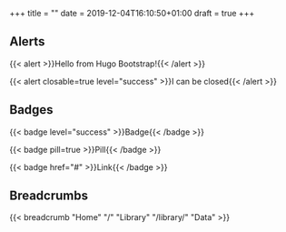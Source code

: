 +++
title = ""
date = 2019-12-04T16:10:50+01:00
draft = true
+++

## Alerts

{{< alert >}}Hello from Hugo Bootstrap!{{< /alert >}}

{{< alert closable=true level="success" >}}I can be closed{{< /alert >}}

## Badges

{{< badge level="success" >}}Badge{{< /badge >}}

{{< badge pill=true >}}Pill{{< /badge >}}

{{< badge href="#" >}}Link{{< /badge >}}

## Breadcrumbs

{{< breadcrumb "Home" "/" "Library" "/library/" "Data" >}}
